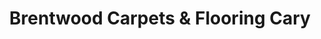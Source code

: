 ---
title: "Brentwood Carpets & Flooring Cary"
url: /cary/brentwood-carpets-and-flooring-cary/
shop: carpet
---